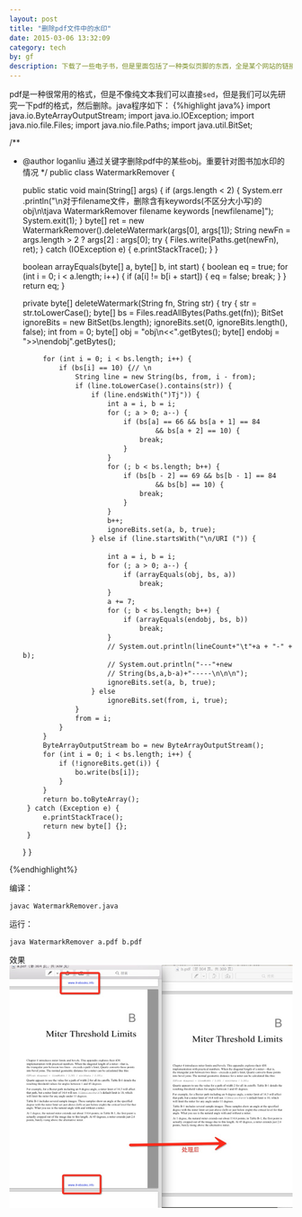 ```yaml
---
layout: post
title: "删除pdf文件中的水印"
date: 2015-03-06 13:32:09
category: tech
by: gf
description: 下载了一些电子书，但是里面包括了一种类似页脚的东西，全是某个网站的链接。写了一个小程序出去这些链接
---
```

pdf是一种很常用的格式，但是不像纯文本我们可以直接`sed`，但是我们可以先研究一下pdf的格式，然后删除。java程序如下：
{%highlight java%}
import java.io.ByteArrayOutputStream;
import java.io.IOException;
import java.nio.file.Files;
import java.nio.file.Paths;
import java.util.BitSet;

/**
 * @author loganliu 通过关键字删除pdf中的某些obj。重要针对图书加水印的情况
 */
public class WatermarkRemover {

	public static void main(String[] args) {
		if (args.length < 2) {
			System.err
					.println("\n对于filename文件，删除含有keywords(不区分大小写)的obj\n\tjava WatermarkRemover filename keywords [newfilename]");
			System.exit(1);
		}
		byte[] ret = new WatermarkRemover().deleteWatermark(args[0], args[1]);
		String newFn = args.length > 2 ? args[2] : args[0];
		try {
			Files.write(Paths.get(newFn), ret);
		} catch (IOException e) {
			e.printStackTrace();
		}
	}

	boolean arrayEquals(byte[] a, byte[] b, int start) {
		boolean eq = true;
		for (int i = 0; i < a.length; i++) {
			if (a[i] != b[i + start]) {
				eq = false;
				break;
			}
		}
		return eq;
	}

	private byte[] deleteWatermark(String fn, String str) {
		try {
			str = str.toLowerCase();
			byte[] bs = Files.readAllBytes(Paths.get(fn));
			BitSet ignoreBits = new BitSet(bs.length);
			ignoreBits.set(0, ignoreBits.length(), false);
			int from = 0;
			byte[] obj = "obj\n<<".getBytes();
			byte[] endobj = ">>\nendobj".getBytes();

			for (int i = 0; i < bs.length; i++) {
				if (bs[i] == 10) {// \n
					String line = new String(bs, from, i - from);
					if (line.toLowerCase().contains(str)) {
						if (line.endsWith(")Tj")) {
							int a = i, b = i;
							for (; a > 0; a--) {
								if (bs[a] == 66 && bs[a + 1] == 84
										&& bs[a + 2] == 10) {
									break;
								}
							}
							for (; b < bs.length; b++) {
								if (bs[b - 2] == 69 && bs[b - 1] == 84
										&& bs[b] == 10) {
									break;
								}
							}
							b++;
							ignoreBits.set(a, b, true);
						} else if (line.startsWith("\n/URI (")) {

							int a = i, b = i;
							for (; a > 0; a--) {
								if (arrayEquals(obj, bs, a))
									break;
							}
							a += 7;
							for (; b < bs.length; b++) {
								if (arrayEquals(endobj, bs, b))
									break;
							}
							// System.out.println(lineCount+"\t"+a + "-" + b);
							// System.out.println("---"+new
							// String(bs,a,b-a)+"-----\n\n\n");
							ignoreBits.set(a, b, true);
						} else
							ignoreBits.set(from, i, true);
					}
					from = i;
				}
			}
			ByteArrayOutputStream bo = new ByteArrayOutputStream();
			for (int i = 0; i < bs.length; i++) {
				if (!ignoreBits.get(i)) {
					bo.write(bs[i]);
				}
			}
			return bo.toByteArray();
		} catch (Exception e) {
			e.printStackTrace();
			return new byte[] {};
		}
	}
}

{%endhighlight%}

编译：

	javac WatermarkRemover.java

运行：

	java WatermarkRemover a.pdf b.pdf

效果
![pdf去处水印效果](/images/pdf-watermark-remover.png)